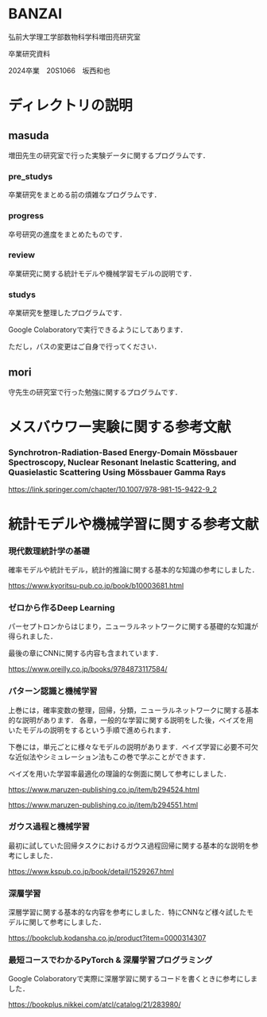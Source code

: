 # BANZAI
弘前大学理工学部数物科学科増田亮研究室　

卒業研究資料

2024卒業　20S1066　坂西和也　　

# ディレクトリの説明
## masuda 
増田先生の研究室で行った実験データに関するプログラムです．
### pre_studys
卒業研究をまとめる前の煩雑なプログラムです．

### progress
卒号研究の進度をまとめたものです．

### review
卒業研究に関する統計モデルや機械学習モデルの説明です．

### studys
卒業研究を整理したプログラムです．

Google Colaboratoryで実行できるようにしてあります．

ただし，パスの変更はご自身で行ってください．

## mori
守先生の研究室で行った勉強に関するプログラムです．

# メスバウワー実験に関する参考文献
### Synchrotron-Radiation-Based Energy-Domain Mössbauer Spectroscopy, Nuclear Resonant Inelastic Scattering, and Quasielastic Scattering Using Mössbauer Gamma Rays

https://link.springer.com/chapter/10.1007/978-981-15-9422-9_2
# 統計モデルや機械学習に関する参考文献
### 現代数理統計学の基礎
確率モデルや統計モデル，統計的推論に関する基本的な知識の参考にしました．

https://www.kyoritsu-pub.co.jp/book/b10003681.html
### ゼロから作るDeep Learning
パーセプトロンからはじまり，ニューラルネットワークに関する基礎的な知識が得られました．

最後の章にCNNに関する内容も含まれています．

https://www.oreilly.co.jp/books/9784873117584/
### パターン認識と機械学習
上巻には，確率変数の整理，回帰，分類，ニューラルネットワークに関する基本的な説明があります．
各章，一般的な学習に関する説明をした後，ベイズを用いたモデルの説明をするという手順で進められます．

下巻には，単元ごとに様々なモデルの説明があります．ベイズ学習に必要不可欠な近似法やシミュレーション法もこの巻で学ぶことができます．

ベイズを用いた学習率最適化の理論的な側面に関して参考にしました．

https://www.maruzen-publishing.co.jp/item/b294524.html

https://www.maruzen-publishing.co.jp/item/b294551.html

### ガウス過程と機械学習
最初に試していた回帰タスクにおけるガウス過程回帰に関する基本的な説明を参考にしました．

https://www.kspub.co.jp/book/detail/1529267.html

### 深層学習
深層学習に関する基本的な内容を参考にしました．特にCNNなど様々試したモデルに関して参考にしました．

https://bookclub.kodansha.co.jp/product?item=0000314307

### 最短コースでわかるPyTorch & 深層学習プログラミング

Google Colaboratoryで実際に深層学習に関するコードを書くときに参考にしました．

https://bookplus.nikkei.com/atcl/catalog/21/283980/